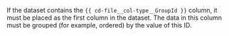 
If the dataset contains the `{{ cd-file__col-type__GroupId }}` column, it must be placed as the first column in the dataset. The data in this column must be grouped (for example, ordered) by the value of this ID.
